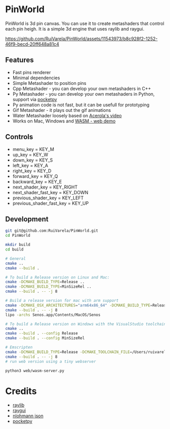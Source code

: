 # PinWorld
PinWorld is 3d pin canvas. You can use it to create metashaders that control each pin heigh. 
It is a simple 3d engine that uses raylib and raygui.

https://github.com/RuiVarela/PinWorld/assets/11543973/b8c928f2-1252-46f9-becd-20ff648a81c4

## Features
- Fast pins renderer
- Minimal dependencies
- Simple Metashader to position pins
- Cpp Metashader - you can develop your own metashaders in C++
- Py Metashader - you can develop your own metashaders in Python, support via [pocketpy](https://pocketpy.dev/)
- Py animation code is not fast, but it can be usefull for prototyping
- Gif Metashader - it plays out the gif animations
- Water Metashader loosely based on [Acerola's video](https://www.youtube.com/watch?v=PH9q0HNBjT4&list=PLFTSYFO3lrKw35oVgO_GzXbvu7medjsG6&index=4)
- Works on Mac, Windows and [WASM - web demo](https://pinworld.demanda.pt/)

## Controls
- menu_key = KEY_M
- up_key = KEY_W
- down_key = KEY_S
- left_key = KEY_A
- right_key = KEY_D
- forward_key = KEY_Q
- backward_key = KEY_E
- next_shader_key = KEY_RIGHT
- next_shader_fast_key = KEY_DOWN
- previous_shader_key = KEY_LEFT
- previous_shader_fast_key = KEY_UP

## Development
```bash
git git@github.com:RuiVarela/PinWorld.git
cd PinWorld

mkdir build
cd build

# General
cmake ..
cmake --build .

# To build a Release version on Linux and Mac:
cmake -DCMAKE_BUILD_TYPE=Release ..
cmake -DCMAKE_BUILD_TYPE=MinSizeRel ..
cmake --build . -- -j 8

# Build a release version for mac with arm support
cmake -DCMAKE_OSX_ARCHITECTURES="arm64x86_64" -DCMAKE_BUILD_TYPE=Release .. 
cmake --build . -- -j 8
lipo -archs Senos.app/Contents/MacOS/Senos

# To build a Release version on Windows with the VisualStudio toolchain:
cmake ..
cmake --build . --config Release
cmake --build . --config MinSizeRel

# Emscripten
cmake -DCMAKE_BUILD_TYPE=Release -DCMAKE_TOOLCHAIN_FILE=/Users/ruivarela/projects/emsdk/upstream/emscripten/cmake/Modules/Platform/Emscripten.cmake -DPLATFORM=Web ..
cmake --build . -- -j 8
# run web version using a tiny webserver

python3 web/wasm-server.py
```

# Credits
- [raylib](https://www.raylib.com/)
- [raygui](https://github.com/raysan5/raygui)
- [nlohmann json](https://github.com/nlohmann/json)
- [pocketpy](https://pocketpy.dev/)
